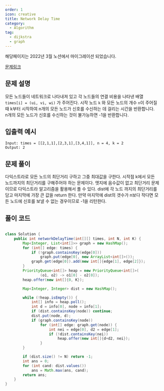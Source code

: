 ```yaml
---
order: 1
icon: creative
title: Network Delay Time
category:
  - Algorithm
tag:
  - dijkstra
  - graph
---
```


해당페이지는 2022년 3월 노션에서 마이그레이션 되었습니다.

[문제링크](https://leetcode.com/problems/network-delay-time/)

## 문제 설명

모든 노드들이 네트워크로 나타내져 있고
각 노드들의 연결 비용을 나타낸 배열 `times[i] = (ui, vi, wi)` 가 주어진다.
시작 노드 `k` 와 모든 노드의 개수 `n`이 주어질 때
k부터 시작하여 n개의 모든 노드가 신호를 수신하는 데 걸리는 시간을 반환합니다.  
 n개의 모든 노드가 신호를 수신하는 것이 불가능하면 -1을 반환합니다.

## 입출력 예시

```
Input: times = [[2,1,1],[2,3,1],[3,4,1]], n = 4, k = 2
Output: 2
```

## 문제 풀이

다익스트라로 모든 노드의 최단거리 구하고 그중 최대값을 구한다.
시작점 k에서 모든 노드까지의 최단거리를 구해주어야 하는 문제이다. 엣지에 음수값이 없고 최단거리 문제 이므로 다익스트라 알고리즘을 활용해서 풀 수 있다. dist에 각 노드 까지의 최단거리를 담고 마지막에 가장 큰 값을 return 한다. 만약 마지막에 dist의 갯수가 n보다 작다면 모든 노드에 신호를 보낼 수 없는 경우이므로 -1을 리턴한다.

## 풀이 코드

```java

class Solution {
    public int networkDelayTime(int[][] times, int N, int K) {
        Map<Integer, List<int[]>> graph = new HashMap();
        for (int[] edge: times) {
            if (!graph.containsKey(edge[0]))
                graph.put(edge[0], new ArrayList<int[]>());
            graph.get(edge[0]).add(new int[]{edge[1], edge[2]});
        }
        PriorityQueue<int[]> heap = new PriorityQueue<int[]>(
                (o1, o2) -> o1[0] - o2[0]);
        heap.offer(new int[]{0, K});

        Map<Integer, Integer> dist = new HashMap();

        while (!heap.isEmpty()) {
            int[] info = heap.poll();
            int d = info[0], node = info[1];
            if (dist.containsKey(node)) continue;
            dist.put(node, d);
            if (graph.containsKey(node))
                for (int[] edge: graph.get(node)) {
                    int nei = edge[0], d2 = edge[1];
                    if (!dist.containsKey(nei))
                        heap.offer(new int[]{d+d2, nei});
                }
        }

        if (dist.size() != N) return -1;
        int ans = 0;
        for (int cand: dist.values())
            ans = Math.max(ans, cand);
        return ans;
    }
}
```
